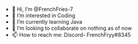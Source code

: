 - 👋 Hi, I’m @FrenchFries-7
- 👀 I’m interested in Coding
- 🌱 I’m currently learning Java
- 💞️ I’m looking to collaborate on nothing as of now
- 📫 How to reach me: Discord- FrenchFryy#8345

<!---
FrenchFries-7/FrenchFries-7 is a ✨ special ✨ repository because its `README.md` (this file) appears on your GitHub profile.
You can click the Preview link to take a look at your changes.
--->
